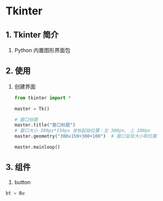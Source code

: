 # Tkinter

## 1. Tkinter 简介

1. Python 内置图形界面包

## 2. 使用

1. 创建界面

    ```python
    from tkinter import *

    master = Tk()

    # 窗口标题
    master.title("窗口标题")
    # 窗口大小 300px*150px 坐标起始位置：左 300px, 上 100px
    master.geometry("300x150+300+100")  # 窗口呈现大小和位置

    master.mainloop()
    ```

## 3. 组件

1. button

```python
bt = Bu
```

